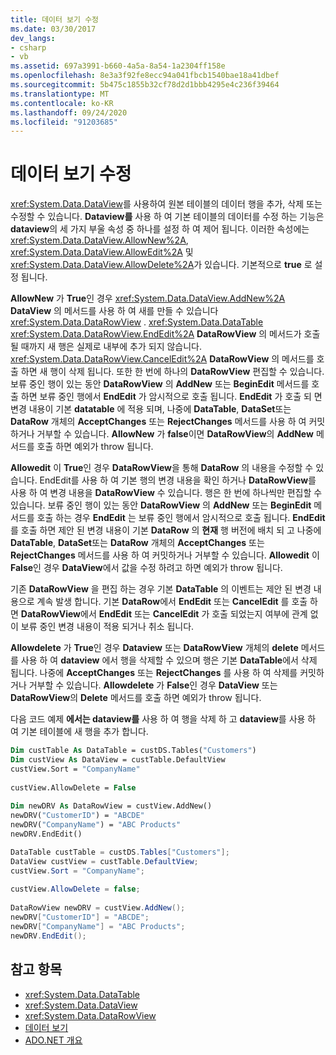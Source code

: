 ```yaml
---
title: 데이터 보기 수정
ms.date: 03/30/2017
dev_langs:
- csharp
- vb
ms.assetid: 697a3991-b660-4a5a-8a54-1a2304ff158e
ms.openlocfilehash: 8e3a3f92fe8ecc94a041fbcb1540bae18a41dbef
ms.sourcegitcommit: 5b475c1855b32cf78d2d1bbb4295e4c236f39464
ms.translationtype: MT
ms.contentlocale: ko-KR
ms.lasthandoff: 09/24/2020
ms.locfileid: "91203685"
---
```

# <a name="modifying-dataviews"></a>데이터 보기 수정

<xref:System.Data.DataView>를 사용하여 원본 테이블의 데이터 행을 추가, 삭제 또는 수정할 수 있습니다. **Dataview를** 사용 하 여 기본 테이블의 데이터를 수정 하는 기능은 **dataview**의 세 가지 부울 속성 중 하나를 설정 하 여 제어 됩니다. 이러한 속성에는 <xref:System.Data.DataView.AllowNew%2A>, <xref:System.Data.DataView.AllowEdit%2A> 및 <xref:System.Data.DataView.AllowDelete%2A>가 있습니다. 기본적으로 **true** 로 설정 됩니다.  
  
 **AllowNew** 가 **True**인 경우 <xref:System.Data.DataView.AddNew%2A> **DataView** 의 메서드를 사용 하 여 새를 만들 수 있습니다 <xref:System.Data.DataRowView> . <xref:System.Data.DataTable> <xref:System.Data.DataRowView.EndEdit%2A> **DataRowView** 의 메서드가 호출 될 때까지 새 행은 실제로 내부에 추가 되지 않습니다. <xref:System.Data.DataRowView.CancelEdit%2A> **DataRowView** 의 메서드를 호출 하면 새 행이 삭제 됩니다. 또한 한 번에 하나의 **DataRowView** 편집할 수 있습니다. 보류 중인 행이 있는 동안 **DataRowView** 의 **AddNew** 또는 **BeginEdit** 메서드를 호출 하면 보류 중인 행에서 **EndEdit** 가 암시적으로 호출 됩니다. **EndEdit** 가 호출 되 면 변경 내용이 기본 **datatable** 에 적용 되며, 나중에 **DataTable**, **DataSet**또는 **DataRow** 개체의 **AcceptChanges** 또는 **RejectChanges** 메서드를 사용 하 여 커밋하거나 거부할 수 있습니다. **AllowNew** 가 **false**이면 **DataRowView**의 **AddNew** 메서드를 호출 하면 예외가 throw 됩니다.  
  
 **Allowedit** 이 **True**인 경우 **DataRowView**을 통해 **DataRow** 의 내용을 수정할 수 있습니다. EndEdit를 사용 하 여 기본 행의 변경 내용을 확인 하거나 **DataRowView**를 사용 하 여 변경 내용을 **DataRowView** 수 있습니다. 행은 한 번에 하나씩만 편집할 수 있습니다. 보류 중인 행이 있는 동안 **DataRowView** 의 **AddNew** 또는 **BeginEdit** 메서드를 호출 하는 경우 **EndEdit** 는 보류 중인 행에서 암시적으로 호출 됩니다. **EndEdit** 를 호출 하면 제안 된 변경 내용이 기본 **DataRow** 의 **현재** 행 버전에 배치 되 고 나중에 **DataTable**, **DataSet**또는 **DataRow** 개체의 **AcceptChanges** 또는 **RejectChanges** 메서드를 사용 하 여 커밋하거나 거부할 수 있습니다. **Allowedit** 이 **False**인 경우 **DataView**에서 값을 수정 하려고 하면 예외가 throw 됩니다.  
  
 기존 **DataRowView** 을 편집 하는 경우 기본 **DataTable** 의 이벤트는 제안 된 변경 내용으로 계속 발생 합니다. 기본 **DataRow**에서 **EndEdit** 또는 **CancelEdit** 를 호출 하면 **DataRowView**에서 **EndEdit** 또는 **CancelEdit** 가 호출 되었는지 여부에 관계 없이 보류 중인 변경 내용이 적용 되거나 취소 됩니다.  
  
 **Allowdelete** 가 **True**인 경우 **Dataview** 또는 **DataRowView** 개체의 **delete** 메서드를 사용 하 여 **dataview** 에서 행을 삭제할 수 있으며 행은 기본 **DataTable**에서 삭제 됩니다. 나중에 **AcceptChanges** 또는 **RejectChanges** 를 사용 하 여 삭제를 커밋하거나 거부할 수 있습니다. **Allowdelete** 가 **False**인 경우 **DataView** 또는 **DataRowView**의 **Delete** 메서드를 호출 하면 예외가 throw 됩니다.  
  
 다음 코드 예제 **에서는 dataview를** 사용 하 여 행을 삭제 하 고 **dataview**를 사용 하 여 기본 테이블에 새 행을 추가 합니다.  
  
```vb  
Dim custTable As DataTable = custDS.Tables("Customers")  
Dim custView As DataView = custTable.DefaultView  
custView.Sort = "CompanyName"  
  
custView.AllowDelete = False  
  
Dim newDRV As DataRowView = custView.AddNew()  
newDRV("CustomerID") = "ABCDE"  
newDRV("CompanyName") = "ABC Products"  
newDRV.EndEdit()  
```  
  
```csharp  
DataTable custTable = custDS.Tables["Customers"];  
DataView custView = custTable.DefaultView;  
custView.Sort = "CompanyName";  
  
custView.AllowDelete = false;  
  
DataRowView newDRV = custView.AddNew();  
newDRV["CustomerID"] = "ABCDE";  
newDRV["CompanyName"] = "ABC Products";  
newDRV.EndEdit();  
```  
  
## <a name="see-also"></a>참고 항목

- <xref:System.Data.DataTable>
- <xref:System.Data.DataView>
- <xref:System.Data.DataRowView>
- [데이터 보기](dataviews.md)
- [ADO.NET 개요](../ado-net-overview.md)
